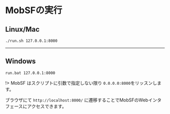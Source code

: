 # <g1>MobSFの実行</g1>

## Linux/Mac
```bash
./run.sh 127.0.0.1:8000
```

***

## Windows

```batch
run.bat 127.0.0.1:8000
```

!> MobSF はスクリプトに引数で指定しない限り `0.0.0.0:8000`をリッスンします。

ブラウザにて `http://localhost:8000/` に遷移することでMobSFのWebインタフェースにアクセスできます。
